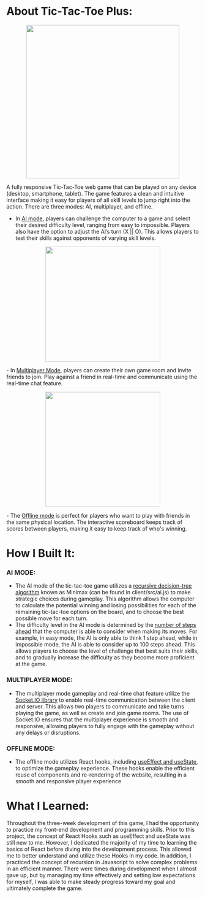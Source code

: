 # About Tic-Tac-Toe Plus:
<p align="center">
<img src="https://media.discordapp.net/attachments/688278789566103604/1061418850165477567/image.png" width="400px"/>
</p>

A fully responsive Tic-Tac-Toe web game that can be played on any device (desktop, smartphone, tablet). The game features a clean and intuitive interface making it easy for players of all skill levels to jump right into the action. There are three modes: AI, multiplayer, and offline.
- In <ins>AI mode</ins>, players can challenge the computer to a game and select their desired difficulty level, ranging from easy to impossible. Players also have the option to adjust the AI’s turn (X || O). This allows players to test their skills against opponents of varying skill levels.
<p align="center">
<img src="https://media.discordapp.net/attachments/688278789566103604/1061419869763027023/image.png?width=1079&height=676" width="300px"/>
</p>
- In <ins>Multiplayer Mode</ins>, players can create their own game room and invite friends to join. Play against a friend in real-time and communicate using the real-time chat feature.
<p align="center">
<img src="https://media.discordapp.net/attachments/688278789566103604/1061420896218259556/image.png?width=960&height=676" width="300px"/>
</p>
- The <ins>Offline mode</ins> is perfect for players who want to play with friends in the same physical location. The interactive scoreboard keeps track of scores between players, making it easy to keep track of who's winning.

# How I Built It:

### AI MODE:

- The AI mode of the tic-tac-toe game utilizes a <ins>recursive decision-tree algorithm</ins> known as Minimax (can be found in client/src/ai.js) to make strategic choices during gameplay. This algorithm allows the computer to calculate the potential winning and losing possibilities for each of the remaining tic-tac-toe options on the board, and to choose the best possible move for each turn. 
- The difficulty level in the AI mode is determined by the <ins>number of steps ahead</ins> that the computer is able to consider when making its moves. For example, in easy mode, the AI is only able to think 1 step ahead, while in impossible mode, the AI is able to consider up to 100 steps ahead. This allows players to choose the level of challenge that best suits their skills, and to gradually increase the difficulty as they become more proficient at the game. 

### MULTIPLAYER MODE:

- The multiplayer mode gameplay and real-time chat feature utilize the <ins>Socket.IO library</ins> to enable real-time communication between the client and server. This allows two players to communicate and take turns playing the game, as well as create and join game rooms. The use of Socket.IO ensures that the multiplayer experience is smooth and responsive, allowing players to fully engage with the gameplay without any delays or disruptions.
	
### OFFLINE MODE:

- The offline mode utilizes React hooks, including <ins>useEffect and useState</ins>, to optimize the gameplay experience. These hooks enable the efficient reuse of components and re-rendering of the website, resulting in a smooth and responsive player experience


# What I Learned:

Throughout the three-week development of this game, I had the opportunity to practice my front-end development and programming skills. Prior to this project, the concept of React Hooks such as useEffect and useState was still new to me. However, I dedicated the majority of my time to learning the basics of React before diving into the development process. This allowed me to better understand and utilize these Hooks in my code. In addition, I practiced the concept of recursion in Javascript to solve complex problems in an efficient manner. There were times during development when I almost gave up, but by managing my time effectively and setting low expectations for myself, I was able to make steady progress toward my goal and ultimately complete the game.


